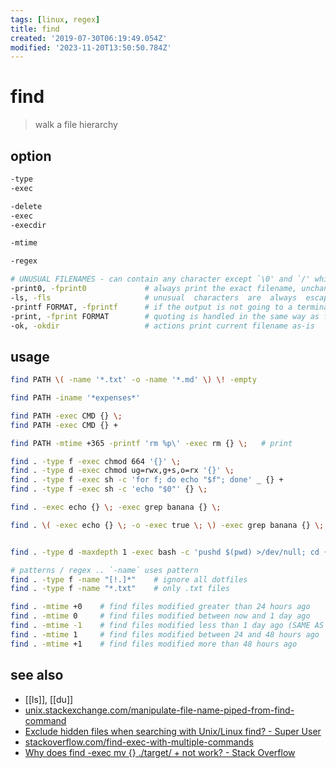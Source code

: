 ```yaml
---
tags: [linux, regex]
title: find
created: '2019-07-30T06:19:49.054Z'
modified: '2023-11-20T13:50:50.784Z'
---
```


# find

> walk a file hierarchy

## option

```sh
-type
-exec

-delete
-exec
-execdir

-mtime

-regex

# UNUSUAL FILENAMES - can contain any character except `\0' and `/' which can lead to unexpected behavior
-print0, -fprint0             # always print the exact filename, unchanged, even if the output is going to a terminal.
-ls, -fls                     # unusual  characters  are  always  escaped.  White space, backslash, and double quote characters are printed using C-style escaping (for example `\f', `\"')
-printf FORMAT, -fprintf      # if the output is not going to a terminal, it is printed as-is. directives %D, %F, %g, %G, %H, %Y, and %y expand to values which are not  under  control
-print, -fprint FORMAT        # quoting is handled in the same way as for -printf and -fprintf, consider  using  -print0  instead  of -print
-ok, -okdir                   # actions print current filename as-is
```

## usage

```sh
find PATH \( -name '*.txt' -o -name '*.md' \) \! -empty                        # .txt or .md files under the current directory that are not empty (> 0 bytes).

find PATH -iname '*expenses*'                                                  # case insensitive way to search for filenames

find PATH -exec CMD {} \;                                                      # escape semicolon to prevent shell from interpreting it
find PATH -exec CMD {} +                                                       # each result is appended to CMD and executed afterwards

find PATH -mtime +365 -printf 'rm %p\' -exec rm {} \;   # print

find . -type f -exec chmod 664 '{}' \;  
find . -type d -exec chmod ug=rwx,g+s,o=rx '{}' \;
find . -type f -exec sh -c 'for f; do echo "$f"; done' _ {} +               # argument _ is $0 in the shell; file-names are passed as the positional arguments
find . -type f -exec sh -c 'echo "$0"' {} \;                                # executes a separate shell for each file, which is equivalent but slightly slower

find . -exec echo {} \; -exec grep banana {} \;                             # the second -exec will only run if the first one returns successfully

find . \( -exec echo {} \; -o -exec true \; \) -exec grep banana {} \;      # both CMDs to run regardless of their success or failure


find . -type d -maxdepth 1 -exec bash -c 'pushd $(pwd) >/dev/null; cd {}; git remote get-url origin; popd >/dev/null;' \;

# patterns / regex .. `-name` uses pattern
find . -type f -name "[!.]*"    # ignore all dotfiles
find . -type f -name "*.txt"    # only .txt files

find . -mtime +0    # find files modified greater than 24 hours ago
find . -mtime 0     # find files modified between now and 1 day ago
find . -mtime -1    # find files modified less than 1 day ago (SAME AS -mtime 0)
find . -mtime 1     # find files modified between 24 and 48 hours ago
find . -mtime +1    # find files modified more than 48 hours ago
```

## see also

- [[ls]], [[du]]
- [unix.stackexchange.com/manipulate-file-name-piped-from-find-command](https://unix.stackexchange.com/a/60470/193945)
- [Exclude hidden files when searching with Unix/Linux find? - Super User](https://superuser.com/a/999448)
- [stackoverflow.com/find-exec-with-multiple-commands](https://stackoverflow.com/questions/5119946/find-exec-with-multiple-commands)
- [Why does find -exec mv {} ./target/ + not work? - Stack Overflow](https://stackoverflow.com/a/5607677)
